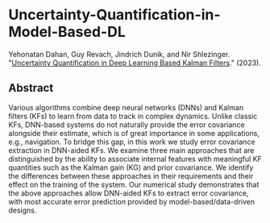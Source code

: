 # Uncertainty-Quantification-in-Model-Based-DL

Yehonatan Dahan, Guy Revach, Jindrich Dunik, and Nir Shlezinger. "[Uncertainty Quantification in Deep Learning Based Kalman Filters](https://arxiv.org/abs/2309.03058)." (2023).

## Abstract
Various algorithms combine deep neural networks (DNNs) and Kalman filters (KFs) to learn from data to track in complex dynamics. Unlike classic KFs, DNN-based systems do not naturally provide the error covariance alongside their estimate, which is of great importance in some applications, e.g., navigation. To bridge this gap, in this work we study error covariance extraction in DNN-aided KFs. We examine three main approaches that are distinguished by the ability to associate internal features with meaningful KF quantities such as the Kalman gain (KG) and prior covariance. We identify the differences between these approaches in their requirements and their effect on the training of the system. Our numerical study demonstrates that the above approaches allow DNN-aided KFs to extract error covariance, with most accurate error prediction provided by model-based/data-driven designs.
